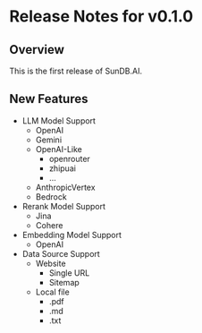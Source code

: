 # Release Notes for v0.1.0

## Overview

This is the first release of SunDB.AI.

## New Features

- LLM Model Support
    - OpenAI
    - Gemini
    - OpenAI-Like
        - openrouter
        - zhipuai
        - ...
    - AnthropicVertex
    - Bedrock
- Rerank Model Support
    - Jina
    - Cohere
- Embedding Model Support
    - OpenAI
- Data Source Support
    - Website
        - Single URL
        - Sitemap
    - Local file
        - .pdf
        - .md
        - .txt

